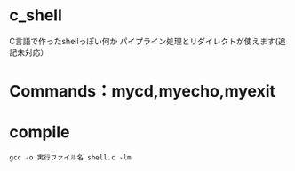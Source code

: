 # c_shell
C言語で作ったshellっぽい何か
パイプライン処理とリダイレクトが使えます(追記未対応）

# Commands：mycd,myecho,myexit

# compile

```
gcc -o 実行ファイル名 shell.c -lm
```

